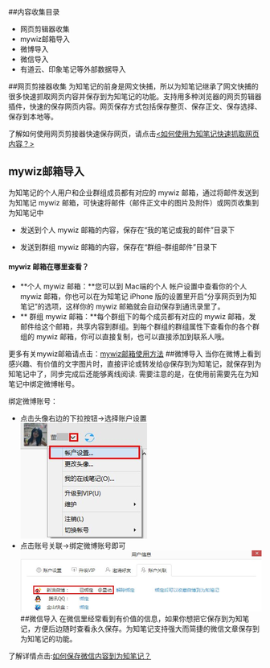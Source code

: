 ##内容收集目录
+ 网页剪辑器收集
+ mywiz邮箱导入
+ 微博导入
+ 微信导入
+ 有道云、印象笔记等外部数据导入

##网页剪接器收集
为知笔记的前身是网文快捕，所以为知笔记继承了网文快捕的很多快速抓取网页内容并保存到为知笔记的功能。支持用多种浏览器的网页剪辑器插件，快速的保存网页内容。网页保存方式包括保存整页、保存正文、保存选择、保存到本地等。

了解如何使用网页剪接器快速保存网页，请点击[<如何使用为知笔记快速抓取网页内容？>](http://blog.wiz.cn/webclipping.html)

## mywiz邮箱导入
为知笔记的个人用户和企业群组成员都有对应的 mywiz 邮箱，通过将邮件发送到为知笔记 mywiz 邮箱，可快速将邮件（邮件正文中的图片及附件）或网页收集到为知笔记中
+ 发送到个人 mywiz 邮箱的内容，保存在“我的笔记或我的邮件”目录下

+ 发送到群组 mywiz 邮箱的内容，保存在“群组–群组邮件”目录下

#### mywiz 邮箱在哪里查看？

+  **个人 mywiz 邮箱：**您可以到 Mac端的个人 帐户设置中查看你的个人 mywiz 邮箱，你也可以在为知笔记 iPhone 版的设置里开启“分享网页到为知笔记”的选项，这样你的 mywiz 邮箱就会自动保存到通讯录里了。
+ ** 群组 mywiz 邮箱：**每个群组下的每个成员都有对应的 mywiz 邮箱，发邮件给这个邮箱，共享内容到群组。到每个群组的群组属性下查看你的各个群组的 mywiz 邮箱，你可以直接复制，也可以直接添加到联系人哦。

更多有关mywiz邮箱请点击：[mywiz邮箱使用方法](http://blog.wiz.cn/wiz-mywiz.html)
##微博导入
当你在微博上看到感兴趣、有价值的文字图片时，直接评论或转发给@保存到为知笔记，就保存到为知笔记中了，同步完成后还能够离线阅读. 需要注意的是，在使用前需要先在为知笔记中绑定微博帐号。

绑定微博账号：
+ 点击头像右边的下拉按钮->选择账户设置![G1](img\G1.jpg)
+ 点击账号关联->绑定微博账号即可![G2](img\G2.jpg)
##微信导入
在微信里经常看到有价值的信息，如果你想把它保存到为知笔记，方便后边随时查看永久保存。为知笔记支持强大而简捷的微信文章保存到为知笔记的功能。

了解详情点击:[如何保存微信内容到为知笔记？](http://blog.wiz.cn/wiz-wechat.html)

